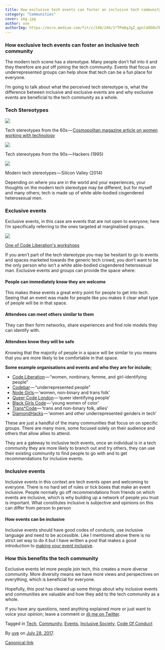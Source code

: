 ```yaml
---
title: How exclusive tech events can foster an inclusive tech community
category: "Communities"
cover: img.jpg
author: uve
authorImg: https://miro.medium.com/fit/c/240/240/1*TPm8qJgZ_qpnl4XDOufR4Q.jpeg
---
```


### **How exclusive tech events can foster an inclusive tech community**

The modern tech scene has a stereotype. Many people don’t fall into it and they therefore are put off joining the tech community. Events that focus on underrepresented groups can help show that tech can be a fun place for everyone.

I’m going to talk about what the perceived tech stereotype is, what the difference between inclusive and exclusive events are and why exclusive events are beneficial to the tech community as a whole.

### **Tech Stereotypes**

![](https://cdn-images-1.medium.com/max/800/1*cVklniOMV5DZqmDTZpU6Hw.jpeg)

Tech stereotypes from the 60s — [Cosmopolitan magazine article on women working with technology](https://www.siliconrepublic.com/people/women-in-technology-the-computer-girls-cosmopolitan)

![](https://cdn-images-1.medium.com/max/800/1*bmoRLnSnxOTGRex-uRuwLg.jpeg)

Tech stereotypes from the 90s — Hackers (1995)

![](https://cdn-images-1.medium.com/max/1000/1*M_4Q1s4Z2oDaoM0PUlfm3g.jpeg)

Modern tech stereotypes — Silicon Valley (2014)

Depending on where you are in the world and your experiences, your thoughts on the modern tech stereotype may be different, but for myself and many others; tech is made up of white able-bodied cisgendered heterosexual men.

### Exclusive events

Exclusive events, in this case are events that are not open to everyone; here I’m specifically referring to the ones targeted at marginalised groups.

![](https://cdn-images-1.medium.com/max/1000/1*FWsu_bo6Ik_P_XqokwWKVA.jpeg)

[One of Code Liberation's workshops](https://twitter.com/ProcessingOrg/status/857658649912672257)

If you aren’t part of the tech stereotype you may be hesitant to go to events and spaces marketed towards the generic tech crowd, you don’t want to be the only person who isn’t a white able-bodied cisgendered heterosexual man. Exclusive events and groups can provide the space where:

#### **People can immediately know they are welcome**

This makes these events a great entry point for people to get into tech. Seeing that an event was made for people like you makes it clear what type of people will be in that space.

#### **Attendees can meet others similar to them**

They can then form networks, share experiences and find role models they can identify with.

#### **Attendees know they will be safe**

Knowing that the majority of people in a space will be similar to you means that you are more likely to be comfortable in that space.

**Some example organisations and events and who they are for include;**

*   [Code Liberation](http://codeliberation.org/) — “women, nonbinary, femme, and girl-identifying people”
*   [Codebar](https://codebar.io/) — “underrepresented people”
*   [Node Girls ](http://nodegirls.io/)— ‘women, non-binary and trans folk’
*   [Queer Code London ](https://www.meetup.com/Queer-Code-London/)— ‘queer identifying people’
*   [Black Girls Code](http://www.blackgirlscode.com/) — ‘young women of color’
*   [Trans*Code ](http://trans-code.org/)— ‘trans and non-binary folk, allies’
*   [DiamondHacks](https://www.ncsudiamondhacks.com/) — ‘women and other underrepresented genders in tech’

These are just a handful of the many communities that focus on on specific groups. There are many more, some focused solely on their audience and others that allow allies to attend.

They are a gateway to inclusive tech events, once an individual is in a tech community they are more likely to branch out and try others, they can use their existing community to find people to go with and to get recommendations for inclusive events.

### Inclusive events

Inclusive events in this context are tech events open and welcoming to everyone. There is no hard set of rules or tick boxes that make an event inclusive. People normally go off recommendations from friends on which events are inclusive, which is why building up a network of people you trust is important. What constitutes inclusive is subjective and opinions on this can differ from person to person

#### How events can be inclusive

Inclusive events should have good codes of conducts, use inclusive language and need to be accessible. Like I mentioned above there is no strict set way to do it but I have written a post that makes a good introduction to [making your event inclusive](https://medium.com/samsung-internet-dev/creating-inclusive-tech-communities-e08ee73b4fa1).

### How this benefits the tech community

Exclusive events let more people join tech, this creates a more diverse community. More diversity means we have more views and perspectives on everything, which is beneficial for everyone.

Hopefully, this post has cleared up some things about why inclusive events and communities are valuable and how they add to the tech community as a whole.

If you have any questions, need anything explained more or just want to voice your opinion; leave a comment or [@ me on Twitter](https://twitter.com/uveavanto).

Tagged in [Tech](https://medium.com/tag/tech), [Community](https://medium.com/tag/community), [Events](https://medium.com/tag/events), [Inclusive Society](https://medium.com/tag/inclusive-society), [Code Of Conduct](https://medium.com/tag/code-of-conduct)

By [uve](https://medium.com/@uveavanto) on [July 28, 2017](https://medium.com/p/db8d57a3a460).

[Canonical link](https://medium.com/@uveavanto/how-exclusive-tech-events-can-foster-an-inclusive-tech-community-db8d57a3a460)
